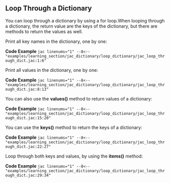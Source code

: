 ## Loop Through a Dictionary
You can loop through a dictionary by using a for loop.When looping through a dictionary, the return value are the keys of the dictionary, but there are methods to return the values as well.

Print all key names in the dictionary, one by one:

**Code Example**
    ```jac linenums="1"
    --8<-- "examples/learning_section/jac_dictionary/loop_dictionary/jac_loop_through_dict.jac:1:6"
    ```

Print all values in the dictionary, one by one:

**Code Example**
    ```jac linenums="1"
    --8<-- "examples/learning_section/jac_dictionary/loop_dictionary/jac_loop_through_dict.jac:8:13"
    ```

You can also use the **values()** method to return values of a dictionary:

**Code Example**
    ```jac linenums="1"
    --8<-- "examples/learning_section/jac_dictionary/loop_dictionary/jac_loop_through_dict.jac:15:20"
    ```

You can use the **keys()** method to return the keys of a dictionary:

**Code Example**
    ```jac linenums="1"
    --8<-- "examples/learning_section/jac_dictionary/loop_dictionary/jac_loop_through_dict.jac:22:27"
    ```

Loop through both keys and values, by using the **items()** method:

**Code Example**
    ```jac linenums="1"
    --8<-- "examples/learning_section/jac_dictionary/loop_dictionary/jac_loop_through_dict.jac:29:34"
    ```